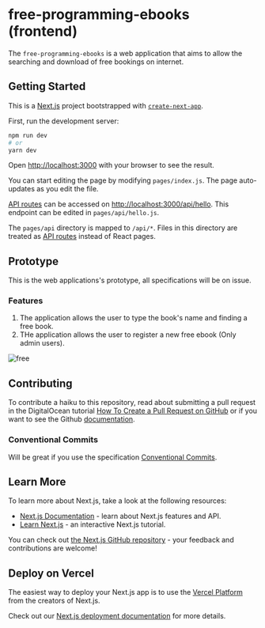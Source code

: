 # free-programming-ebooks (frontend)

The `free-programming-ebooks` is a web application that aims to allow the searching and download of free bookings on internet.

## Getting Started

This is a [Next.js](https://nextjs.org/) project bootstrapped with [`create-next-app`](https://github.com/vercel/next.js/tree/canary/packages/create-next-app).


First, run the development server:

```bash
npm run dev
# or
yarn dev
```

Open [http://localhost:3000](http://localhost:3000) with your browser to see the result.

You can start editing the page by modifying `pages/index.js`. The page auto-updates as you edit the file.

[API routes](https://nextjs.org/docs/api-routes/introduction) can be accessed on [http://localhost:3000/api/hello](http://localhost:3000/api/hello). This endpoint can be edited in `pages/api/hello.js`.

The `pages/api` directory is mapped to `/api/*`. Files in this directory are treated as [API routes](https://nextjs.org/docs/api-routes/introduction) instead of React pages.

## Prototype

This is the web applications's prototype, all specifications will be on issue.

### Features

1. The application allows the user to type the book's name and finding a free book.
2. THe application allows the user to register a new free ebook (Only admin users).


![free](https://user-images.githubusercontent.com/56329339/194348287-1be3b3b7-8d32-40ea-a4c9-06969127191d.png)


## Contributing

To contribute a haiku to this repository, read about submitting a pull request in the DigitalOcean tutorial [How To Create a Pull Request on GitHub](https://www.digitalocean.com/community/tutorials/how-to-create-a-pull-request-on-github) or if you want to see the Github [documentation](https://docs.github.com/en/pull-requests/collaborating-with-pull-requests/proposing-changes-to-your-work-with-pull-requests/creating-a-pull-request).

### Conventional Commits
Will be great if you use the specification [Conventional Commits](https://www.conventionalcommits.org/en/v1.0.0/).
## Learn More

To learn more about Next.js, take a look at the following resources:

- [Next.js Documentation](https://nextjs.org/docs) - learn about Next.js features and API.
- [Learn Next.js](https://nextjs.org/learn) - an interactive Next.js tutorial.

You can check out [the Next.js GitHub repository](https://github.com/vercel/next.js/) - your feedback and contributions are welcome!

## Deploy on Vercel

The easiest way to deploy your Next.js app is to use the [Vercel Platform](https://vercel.com/new?utm_medium=default-template&filter=next.js&utm_source=create-next-app&utm_campaign=create-next-app-readme) from the creators of Next.js.

Check out our [Next.js deployment documentation](https://nextjs.org/docs/deployment) for more details.
